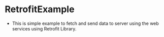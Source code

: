 # RetrofitExample

- This is simple example to fetch and send data to server using the web services using Retrofit Library.

